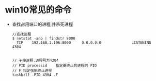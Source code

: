 # win10常见的命令

- 查找占用端口的进程,并杀死进程

  ```
  //查找进程
  $ netstat -ano | findstr 8000
    TCP    192.168.1.196:8000     0.0.0.0:0              LISTENING       4304
  
    
  // 干掉进程,进程号为4304
  // PID processid    指定要终止的进程的 PID
  // F 指定强制终止进程
  taskkill -PID 4304 -F
  ```
